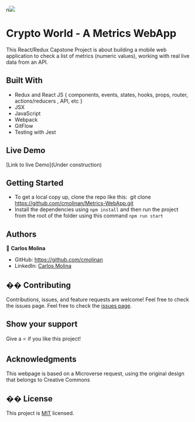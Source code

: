 n![](https://img.shields.io/badge/Microverse-blueviolet)
​
# Crypto World - A Metrics WebApp
This React/Redux Capstone Project is about building a mobile web application to check a list of metrics (numeric values), working with real live data from an  API.
​
## Built With
- Redux and React JS 
    { 
      components, events, states, hooks, 
      props, router, actions/reducers , API, etc
    }
- JSX
- JavaScript
- Webpack
- GitFlow
- Testing with Jest

## Live Demo
[Link to live Demo](Under construction)

## Getting Started
- To get a local copy up, clone the repo like this: 
​
  git clone https://github.com/cmolinan/Metrics-WebApp.git
​
- Install the dependencies using `npm install` and then run the project from the root of the folder using this command `npm run start`
## Authors
👤 **Carlos Molina**
- GitHub: https://github.com/cmolinan
- LinkedIn: [Carlos Molina](https://www.linkedin.com/in/carlosmolinan/)

## �� Contributing
Contributions, issues, and feature requests are welcome!
Feel free to check the issues page.
Feel free to check the [issues page](../../issues/).
​
## Show your support
Give a ⭐️ if you like this project!
## Acknowledgments 
This webpage is based on a Microverse request, using the original design that belongs to Creative Commons
## �� License
This project is [MIT](./MIT.md) licensed.
 
